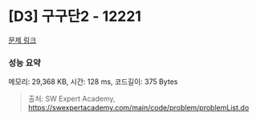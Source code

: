 # [D3] 구구단2 - 12221 

[문제 링크](https://swexpertacademy.com/main/code/problem/problemDetail.do?contestProbId=AXpz3dravpQDFATi) 

### 성능 요약

메모리: 29,368 KB, 시간: 128 ms, 코드길이: 375 Bytes



> 출처: SW Expert Academy, https://swexpertacademy.com/main/code/problem/problemList.do